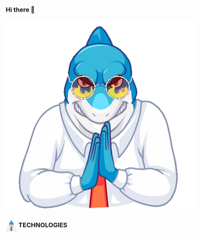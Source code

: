 ### Hi there 👋

![Alt Text](https://github.com/LwaziNcubeX/LwaziNcubeX/blob/main/shark.gif)
<h3><img align="center" height="30" src="https://github.com/LwaziNcubeX/LwaziNcubeX/blob/main/shark.gif"> TECHNOLOGIES</h3>

